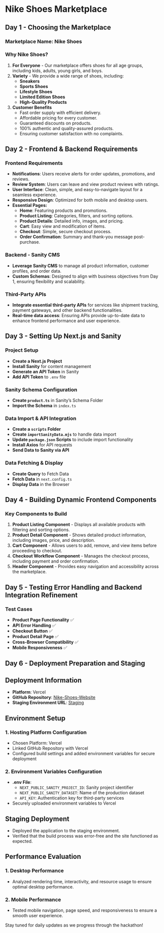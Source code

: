 # Nike Shoes Marketplace

## Day 1 - Choosing the Marketplace

### Marketplace Name: **Nike Shoes**

### Why Nike Shoes?
1. **For Everyone** - Our marketplace offers shoes for all age groups, including kids, adults, young girls, and boys.
2. **Variety** - We provide a wide range of shoes, including:
   - **Sneakers**
   - **Sports Shoes**
   - **Lifestyle Shoes**
   - **Limited Edition Shoes**
   - **High-Quality Products**
3. **Customer Benefits**
   - Fast order supply with efficient delivery.
   - Affordable pricing for every customer.
   - Guaranteed discounts on products.
   - 100% authentic and quality-assured products.
   - Ensuring customer satisfaction with no complaints.

## Day 2 - Frontend & Backend Requirements

### Frontend Requirements
- **Notifications**: Users receive alerts for order updates, promotions, and reviews.
- **Review System**: Users can leave and view product reviews with ratings.
- **User Interface**: Clean, simple, and easy-to-navigate layout for a seamless experience.
- **Responsive Design**: Optimized for both mobile and desktop users.
- **Essential Pages:**
  - **Home**: Featuring products and promotions.
  - **Product Listing**: Categories, filters, and sorting options.
  - **Product Details**: Detailed info, images, and pricing.
  - **Cart**: Easy view and modification of items.
  - **Checkout**: Simple, secure checkout process.
  - **Order Confirmation**: Summary and thank-you message post-purchase.

### Backend - Sanity CMS
- **Leverage Sanity CMS** to manage all product information, customer profiles, and order data.
- **Custom Schemas**: Designed to align with business objectives from Day 1, ensuring flexibility and scalability.

### Third-Party APIs
- **Integrate essential third-party APIs** for services like shipment tracking, payment gateways, and other backend functionalities.
- **Real-time data access**: Ensuring APIs provide up-to-date data to enhance frontend performance and user experience.

## Day 3 - Setting Up Next.js and Sanity

### Project Setup
- **Create a Next.js Project**
- **Install Sanity** for content management
- **Generate an API Token** in Sanity
- **Add API Token** to `.env` file

### Sanity Schema Configuration
- **Create `product.ts`** in Sanity’s Schema Folder
- **Import the Schema** in `index.ts`

### Data Import & API Integration
- **Create a `scripts` Folder**
- **Create `importSanityData.mjs`** to handle data import
- **Update `package.json` Scripts** to include import functionality
- **Install Axios** for API requests
- **Send Data to Sanity via API**

### Data Fetching & Display
- **Create Query** to Fetch Data
- **Fetch Data** in `next.config.ts`
- **Display Data** in the Browser

## Day 4 - Building Dynamic Frontend Components

### Key Components to Build
1. **Product Listing Component** - Displays all available products with filtering and sorting options.
2. **Product Detail Component** - Shows detailed product information, including images, price, and description.
3. **Cart Component** - Allows users to add, remove, and view items before proceeding to checkout.
4. **Checkout Workflow Component** - Manages the checkout process, including payment and order confirmation.
5. **Header Component** - Provides easy navigation and accessibility across the marketplace.

## Day 5 - Testing Error Handling and Backend Integration Refinement

### Test Cases
- **Product Page Functionality** ✅
- **API Error Handling** ✅
- **Checkout Button** ✅
- **Product Detail Page** ✅
- **Cross-Browser Compatibility** ✅
- **Mobile Responsiveness** ✅

## Day 6 - Deployment Preparation and Staging

## Deployment Information
- **Platform**: Vercel
- **GitHub Repository**: [Nike-Shoes-Website](https://github.com/TayyabAli92/Nike-Shoes-Fully-Functionally-website)
- **Staging Environment URL**: [Staging](https://nike-shoes-topaz-seven.vercel.app/)

## Environment Setup
### 1. Hosting Platform Configuration
- Chosen Platform: Vercel
- Linked GitHub Repository with Vercel
- Configured build settings and added environment variables for secure deployment

### 2. Environment Variables Configuration
- **.env File**:
  - `NEXT_PUBLIC_SANITY_PROJECT_ID`: Sanity project identifier
  - `NEXT_PUBLIC_SANITY_DATASET`: Name of the production dataset
  - `API_KEY`: Authentication key for third-party services
- Securely uploaded environment variables to Vercel

## Staging Deployment
- Deployed the application to the staging environment.
- Verified that the build process was error-free and the site functioned as expected.

## Performance Evaluation
### 1. Desktop Performance
- Analyzed rendering time, interactivity, and resource usage to ensure optimal desktop performance.

### 2. Mobile Performance
- Tested mobile navigation, page speed, and responsiveness to ensure a smooth user experience.


Stay tuned for daily updates as we progress through the hackathon!
